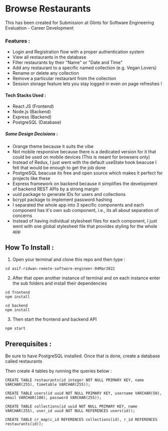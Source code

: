# Browse Restaurants

This has been created for Submission at Glints for Software Engineering Evaluation - Career Development

### Features :
- Login and Registration flow with a proper authentication system
- View all restaurants in the database
- Filter restaurants by their "Name" or "Date and Time"
- Add any restaurant to a specific named collection (e.g. Vegan Lovers)
- Rename or delete any collection
- Remove a particular restaurant from the collection
- Session storage feature lets you stay logged in even on page refreshes !

#### Tech Stacks Used :
- React JS (Frontend)
- Node.js (Backend)
- Express (Backend)
- PostgreSQL (Database)

##### Some Design Decisions :
- Orange theme because it suits the vibe
- Not mobile responsive because there is a dedicated version for it that could be used on mobile devices (This is meant for browsers only)
- Instead of Redux, I just went with the default useState hook beacuse I felt that would be enough to get the job done 
- PostgreSQL beacuse its free and open source which makes it perfect for projects like these
- Express framework on backend because it simplifies the development of backend REST APIs by a strong margin
- uuid package to generate IDs for users and collections
- bcrypt package to implement password hashing
- I separated the whole app into 3 specific components and each component has it's own sub component, i.e., its all about separation of concerns
- Instead of having individual stylesheet files for each component, I just went with one global stylesheet file that provides styling for the whole app

## How To Install :
1. Open your terminal and clone this repo and then type :
```
cd asif-ridwan-remote-software-engineer-04Mar2022
```
2. After that open another instance of terminal and on each instance enter the sub folders and install their dependencies
```
cd frontend
npm install
```
```
cd backend
npm install
```
3. Then start the frontend and backend API
```
npm start
```

## Prerequisites :
Be sure to have PostgreSQL installed. Once that is done, create a database called restaurants

Then create 4 tables by running the queries below :
```
CREATE TABLE restaurants(id integer NOT NULL PRIMARY KEY, name VARCHAR(255), timetable VARCHAR(255));
```
```
CREATE TABLE users(id uuid NOT NULL PRIMARY KEY, username VARCHAR(50), email VARCHAR(100), password VARCHAR(255));
```
```
CREATE TABLE collections(id uuid NOT NULL PRIMARY KEY, name VARCHAR(255), user_id uuid NOT NULL REFERENCES users(id));
```
```
CREATE TABLE cr_map(c_id REFERENCES collections(id), r_id REFERENCES restaurants(id));
```
